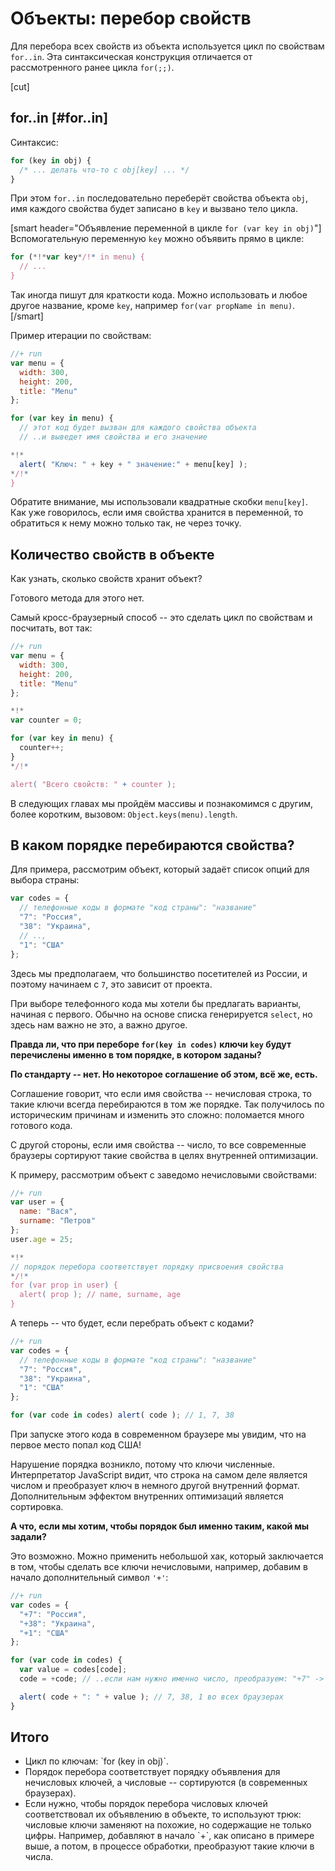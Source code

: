 # Объекты: перебор свойств 

Для перебора всех свойств из объекта используется цикл по свойствам `for..in`. Эта синтаксическая конструкция отличается от рассмотренного ранее цикла `for(;;)`.

[cut]

## for..in [#for..in]

Синтаксис:

```js
for (key in obj) {
  /* ... делать что-то с obj[key] ... */
}
```

При этом `for..in` последовательно переберёт свойства объекта `obj`, имя каждого свойства будет записано в  `key` и вызвано тело цикла.

[smart header="Объявление переменной в цикле `for (var key in obj)`"]
Вспомогательную переменную `key` можно объявить прямо в цикле:

```js
for (*!*var key*/!* in menu) { 
  // ...
}
```

Так иногда пишут для краткости кода. Можно использовать и любое другое название, кроме `key`, например `for(var propName in menu)`.
[/smart]

Пример итерации по свойствам:

```js
//+ run
var menu = {
  width: 300,
  height: 200,
  title: "Menu"
};

for (var key in menu) {
  // этот код будет вызван для каждого свойства объекта    
  // ..и выведет имя свойства и его значение

*!*
  alert( "Ключ: " + key + " значение:" + menu[key] );
*/!*
}
```

Обратите внимание, мы использовали квадратные скобки `menu[key]`. Как уже говорилось, если имя свойства хранится в переменной, то обратиться к нему можно только так, не через точку.

## Количество свойств в объекте

Как узнать, сколько свойств хранит объект?

Готового метода для этого нет. 

Самый кросс-браузерный способ -- это сделать цикл по свойствам и посчитать, вот так:

```js
//+ run
var menu = {
  width: 300,
  height: 200,
  title: "Menu"
};

*!*
var counter = 0;

for (var key in menu) {
  counter++;
}
*/!*

alert( "Всего свойств: " + counter );
```

В следующих главах мы пройдём массивы и познакомимся с другим, более коротким, вызовом: `Object.keys(menu).length`.

## В каком порядке перебираются свойства?

Для примера, рассмотрим объект, который задаёт список опций для выбора страны:

```js
var codes = {
  // телефонные коды в формате "код страны": "название"
  "7": "Россия",
  "38": "Украина",
  // ..,
  "1": "США"
};
```

Здесь мы предполагаем, что большинство посетителей из России, и поэтому начинаем с `7`, это зависит от проекта.

При выборе телефонного кода мы хотели бы предлагать варианты, начиная с первого. Обычно на основе списка генерируется `select`, но здесь нам важно не это, а важно другое.

**Правда ли, что при переборе `for(key in codes)` ключи `key` будут перечислены именно в том порядке, в котором заданы?**

**По стандарту -- нет. Но некоторое соглашение об этом, всё же, есть.**

Соглашение говорит, что если имя свойства -- нечисловая строка, то такие ключи всегда перебираются в том же порядке. Так получилось по историческим причинам и изменить это сложно: поломается много готового кода.

С другой стороны, если имя свойства -- число, то все современные браузеры сортируют такие свойства в целях внутренней оптимизации.

К примеру, рассмотрим объект с заведомо нечисловыми свойствами:

```js
//+ run
var user = {
  name: "Вася",
  surname: "Петров"
};
user.age = 25;

*!*
// порядок перебора соответствует порядку присвоения свойства
*/!*
for (var prop in user) {
  alert( prop ); // name, surname, age
}
```

А теперь -- что будет, если перебрать объект с кодами?

```js
//+ run
var codes = {
  // телефонные коды в формате "код страны": "название"
  "7": "Россия",
  "38": "Украина",
  "1": "США"
};

for (var code in codes) alert( code ); // 1, 7, 38
```

При запуске этого кода в современном браузере мы увидим, что на первое место попал код США! 

Нарушение порядка возникло, потому что ключи численные. Интерпретатор JavaScript видит, что строка на самом деле является числом и преобразует ключ в немного другой внутренний формат. Дополнительным эффектом внутренних оптимизаций является сортировка.

**А что, если мы хотим, чтобы порядок был именно таким, какой мы задали?**
 
Это возможно. Можно применить небольшой хак, который заключается в том, чтобы сделать все ключи нечисловыми, например, добавим в начало дополнительный символ `'+'`:

```js
//+ run
var codes = {
  "+7": "Россия",
  "+38": "Украина",
  "+1": "США"
};

for (var code in codes) {
  var value = codes[code];
  code = +code; // ..если нам нужно именно число, преобразуем: "+7" -> 7

  alert( code + ": " + value ); // 7, 38, 1 во всех браузерах
}
```

## Итого

<ul>
<li>Цикл по ключам: `for (key in obj)`.</li>
<li>Порядок перебора соответствует порядку объявления для нечисловых ключей, а числовые -- сортируются (в современных браузерах).</li>
<li>Если нужно, чтобы порядок перебора числовых ключей соответствовал их объявлению в объекте, то используют трюк: числовые ключи заменяют на похожие, но содержащие не только цифры. Например, добавляют в начало `+`, как описано в примере выше, а потом, в процессе обработки, преобразуют такие ключи в числа.</li>
</ul>

